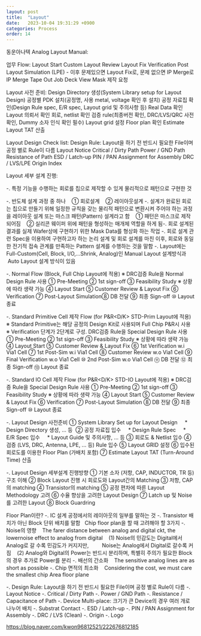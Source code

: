 ```yaml
---
layout: post
title:  "Layout"
date:   2023-10-04 19:31:29 +0900
categories: Process
order: 14
---
```


동운아나텍 Analog Layout Manual:

업무 Flow:
Layout Start
Custom Layout Review
Layout Fix
Verification
Post Layout Simulation (LPE) - 이후 문제있으면 Layout Fix로, 문제 없으면 IP Merge로
IP Merge
Tape Out
Job Deck View
Mask 제작 요청

Layout 사전 준비:
Design Directory 생성(System Library setup for Layout Design)
공정별 PDK 설치(공정명, 사용 metal, voltage 확인 후 설치)
공정 자료집 확인(Design Rule spec, E/R spec, Layout grid 및 주의사항 등)
Real Data 확인
Layout 의뢰서 확인
회로, netlist 확인
검증 rule(최종버전 확인, DRC/LVS/QRC 사전 확인, Dummy 소자 인식 확인 필수)
Layout grid 설정
Floor plan 확인
Estimate Layout TAT 산출

Layout Design Check list:
Design Rule: Layout을 하기 전 반드시 필요한 File이며 공정 별로 Rule이 다름
Layout Notice
Critical / Dirty Path
Power / GND Path
Resistance of Path
ESD / Latch-up
PIN / PAN Assignment for Assembly
DRC / LVS/LPE
Origin
Index

Layout 세부 설계 진행:


-. 특정 기능을 수행하는 회로를 칩으로 제작할 수 있게 물리적으로 패턴으로 구현한 것

-. 반도체 설계 과정 중 하나
   ① 회로설계
   ② 레이아웃설계
-. 설계가 완료된 회로는 칩으로 만들기 위해 일정한 규칙을 갖는 물리적 패턴으로 변환시켜 주어야 하는 과정을 레이아웃 설계 또는 마스크 패턴(Pattern) 설계라고 함
   ① 패턴은 마스크로 제작 되어짐
   ② 실리콘 웨이퍼 위에 패턴을 형성하는 매개체 역할을 하게 됨-. 회로 설계된 결과를 실제 Wafer상에 구현하기 위한 Mask Data를 형상화 하는 작업
-. 회로 설계 관련 Spec을 이용하여 구현하고자 하는 논리 설계 및 회로 설계를 마친 이후, 회로와 동일한 전기적 접속 관계를 만족하는 Pattern 설계를 수행하는 것을 말함
-. Layout에는 Full-Custom(Cell, Block, I/O,...Shrink, Analog)인 Manual Layout 설계방식과
   Auto Layout 설계 방식이 있음


-. Normal Flow (Block, Full Chip Layout에 적용)
※ DRC검증 Rule을 Normal Design Rule 사용
① Pre-Meeting
② 1st sign-off
③ Feasibility Study ※ 상황에 따라 생략 가능
④ Layout Start
⑤ Customer Review & Layout Fix
⑥ Verification
⑦ Post-Layout Simulation⑧ DB 전달
⑨ 최종 Sign-off
⑩ Layout 종료

-. Standard Primitive Cell 제작 Flow (for P&R<D/K> STD-Prim Layout에 적용)
※ Standard Primitive는 해당 공정의 Design Kit로 사용되며 Full Chip P&R시 사용
※ Verification 단계가 2단계로 구성. DRC검증 Rule을 Special Design Rule 사용
① Pre-Meeting
② 1st sign-off
③ Feasibility Study ※ 상황에 따라 생략 가능
④ Layout Start
⑤ Customer Review & Layout Fix
⑥ 1st Verification w.i Via1 Cell
⑦ 1st Post-Sim w.i Via1 Cell
⑧ Customer Review w.o Via1 Cell
⑨ Final Verification w.o Via1 Cell
⑩ 2nd Post-Sim w.o Via1 Cell
⑪ DB 전달
⑫ 최종 Sign-off
⑬ Layout 종료


-. Standard IO Cell 제작 Flow (for P&R<D/K> STD-IO Layout에 적용)
※ DRC검증 Rule을 Special Design Rule 사용
① Pre-Meeting
② 1st sign-off
③ Feasibility Study ※ 상황에 따라 생략 가능
④ Layout Start
⑤ Customer Review & Layout Fix
⑥ Verification
⑦ Post-Layout Simulation
⑧ DB 전달
⑨ 최종 Sign-off
⑩ Layout 종료


-. Layout Design 사전준비
① System Library Set up for Layout Design
    * Design Directory 생성, ... 등 
② 공정 자료집 입수
    * Design Rule Spec
    * E/R Spec 입수
    * Layout Guide 및 주의사항, ... 등
③ 회로도 & Netlist 입수
④ 검증 (LVS, DRC, Antenna, LPE, ... 등) Rule 입수
⑤ Layout GRID 설정
⑥ 입수된 회로도를 이용한 Floor Plan (가배치 포함)
⑦ Estimate Layout TAT (Turn-Around Time) 산출


-. Layout Design 세부설계 진행방향
① 기본 소자 (저항, CAP, INDUCTOR, TR 등) 구조 이해
② Block Layout 진행 시 회로도와 Layout간의 Matching
③ 저항, CAP의 matching
④ Transistor의 matching
⑤ 공정 편차에 따른 Layout Methodology 고려
⑥ 수율 향상을 고려한 Layout Design
⑦ Latch up 및 Noise를 고려한 Layout
⑧ Block Guardring

Floor Plan이란?
-. IC 설계 공정에서의 레이아웃의 일부를 말하는 것
-. Transistor 배치가 아닌 Block 단위 배치를 말함
 
Chip floor plan을 할 때 고려해야 할 3가지
-. Noise의 영향
   The farer distance between analog and digital ckt, the lowernoise effect to analog from digital
   (1) Noise의 민감도는 Digital에서 Analog로 갈 수록 민감도가 커지지만,
        Noise는 Analog에서 Digital로 갈수록 커짐
   (2) Analog와 Digital의 Power는 반드시 분리하며, 특별히 주의가 필요한 Block의 경우 추가로 Power를 분리
-. 배선의 간소화
   The sensitive analog lines are as short as possible
-. Chip 면적의 최소화
   Considering the cost, we must care the smallest chip Area floor plane


-. Design Rule: Layout을 하기 전 반드시 필요한 File이며 공정 별로 Rule이 다름
-. Layout Notice
-. Critical / Dirty Path
-. Power / GND Path
-. Resistance / Capacitance of Path
-. Device Multi-place: 크기가 큰 Device의 경우 여러 개로 나누어 배치
-. Substrat Contact
-. ESD / Latch-up
-. PIN / PAN Assignment for Assembly
-. DRC / LVS (Clean)
-. Origin
-. Logo

https://blog.naver.com/kwon96812521/222676812185

